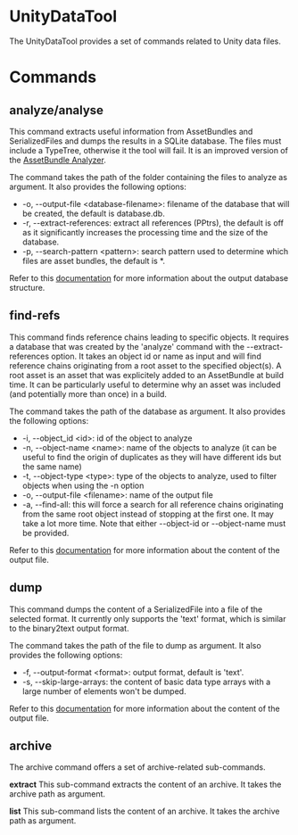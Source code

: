 # UnityDataTool

The UnityDataTool provides a set of commands related to Unity data files.

# Commands

## analyze/analyse

This command extracts useful information from AssetBundles and SerializedFiles and dumps the results in a SQLite database. The files must include a TypeTree, otherwise it the tool will fail. It is an improved version of the [AssetBundle Analyzer](https://github.com/faelenor/asset-bundle-analyzer).

The command takes the path of the folder containing the files to analyze as argument. It also provides the following options:
* -o, --output-file \<database-filename\>: filename of the database that will be created, the default is database.db.
* -r, --extract-references: extract all references (PPtrs), the default is off as it significantly increases the processing time and the size of the database.
* -p, --search-pattern \<pattern\>: search pattern used to determine which files are asset bundles, the default is \*.

Refer to this [documentation](../Analyzer/README.md#How-to-use-the-database) for more information about the output database structure.

## find-refs

This command finds reference chains leading to specific objects. It requires a database that was created by the 'analyze' command with the --extract-references option. It takes an object id or name as input and will find reference chains originating from a root asset to the specified object(s). A root asset is an asset that was explicitely added to an AssetBundle at build time. It can be particularly useful to determine why an asset was included (and potentially more than once) in a build.

The command takes the path of the database as argument. It also provides the following options:
* -i, --object_id \<id\>: id of the object to analyze
* -n, --object-name \<name\>: name of the objects to analyze (it can be useful to find the origin of duplicates as they will have different ids but the same name)
* -t, --object-type \<type\>: type of the objects to analyze, used to filter objects when using the -n option
* -o, --output-file \<filename\>: name of the output file
* -a, --find-all: this will force a search for all reference chains originating from the same root object instead of stopping at the first one. It may take a lot more time.
Note that either --object-id or --object-name must be provided.

Refer to this [documentation](../ReferenceFinder/README.md#How-to-interpret-the-output-file) for more information about the content of the output file.

## dump

This command dumps the content of a SerializedFile into a file of the selected format. It currently only supports the 'text' format, which is similar to the binary2text output format.

The command takes the path of the file to dump as argument. It also provides the following options:
* -f, --output-format \<format\>: output format, default is 'text'.
* -s, --skip-large-arrays: the content of basic data type arrays with a large number of elements won't be dumped.

Refer to this [documentation](../TextDumper/README.md#How-to-interpret-the-output-files) for more information about the content of the output file.

## archive

The archive command offers a set of archive-related sub-commands.

**extract**
This sub-command extracts the content of an archive. It takes the archive path as argument.

**list**
This sub-command lists the content of an archive. It takes the archive path as argument.
